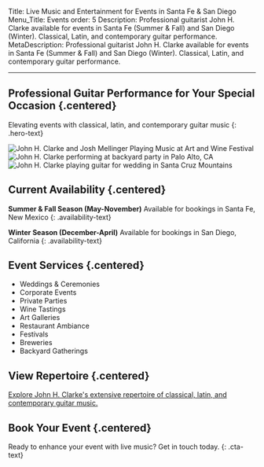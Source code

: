 Title: Live Music and Entertainment for Events in Santa Fe & San Diego
Menu_Title: Events
order: 5
Description: Professional guitarist John H. Clarke available for events in Santa Fe (Summer & Fall) and San Diego (Winter). Classical, Latin, and contemporary guitar performance.
MetaDescription: Professional guitarist John H. Clarke available for events in Santa Fe (Summer & Fall) and San Diego (Winter). Classical, Latin, and contemporary guitar performance.

---

## Professional Guitar Performance for Your Special Occasion {.centered}

Elevating events with classical, latin, and contemporary guitar music
{: .hero-text}

<div class="photo-grid">
    <picture>
        <source srcset="/images/art-and-wine-festival.webp" type="image/webp">
        <img src="/images/art-and-wine-festival.jpg" alt="John H. Clarke and Josh Mellinger Playing Music at Art and Wine Festival" />
    </picture>
    <picture>
        <source srcset="/images/backyard-party.webp" type="image/webp">
        <img src="/images/backyard-party.jpeg" alt="John H. Clarke performing at backyard party in Palo Alto, CA" />
    </picture>
    <picture>
        <source srcset="/images/wedding-guitar-1.webp" type="image/webp">
        <img src="/images/wedding-guitar-1.jpg" alt="John H. Clarke playing guitar for wedding in Santa Cruz Mountains" />
    </picture>
</div>

## Current Availability {.centered}

**Summer & Fall Season (May-November)**
Available for bookings in Santa Fe, New Mexico
{: .availability-text}

**Winter Season (December-April)**
Available for bookings in San Diego, California
{: .availability-text}

## Event Services {.centered}

<ul class="event-services-list">
    <li>Weddings & Ceremonies</li>
    <li>Corporate Events</li>
    <li>Private Parties</li>
    <li>Wine Tastings</li>
    <li>Art Galleries</li>
    <li>Restaurant Ambiance</li>
    <li>Festivals</li>
    <li>Breweries</li>
    <li>Backyard Gatherings</li>
</ul>

## View Repertoire {.centered}
<a href="/pages/repertoire.html">Explore John H. Clarke's extensive repertoire of classical, latin, and contemporary guitar music.</a>

## Book Your Event {.centered}

Ready to enhance your event with live music? Get in touch today.
{: .cta-text}

<div id="gigsalad_quote_widget"></div>

<script>
    var gscqForm;
    (function(d,t) {
        var s=d.createElement(t),
        options={
            path:'230147',
            maxWidth:'100%'
        };
        s.src='https://www.gigsalad.com/js/quote_widget.min.js';
        s.onload=s.onreadystatechange=function(){
            var rs=this.readyState;
            if(rs)if(rs!='complete')if(rs!='loaded')return;
            try{
                gscqForm=new GsContactForm();
                gscqForm.initialize(options);
                gscqForm.display();
            }catch(e){}
        };
        var scr=d.getElementsByTagName(t)[0],
        par=scr.parentNode;
        par.insertBefore(s,scr);
    })(document,'script');
</script>
